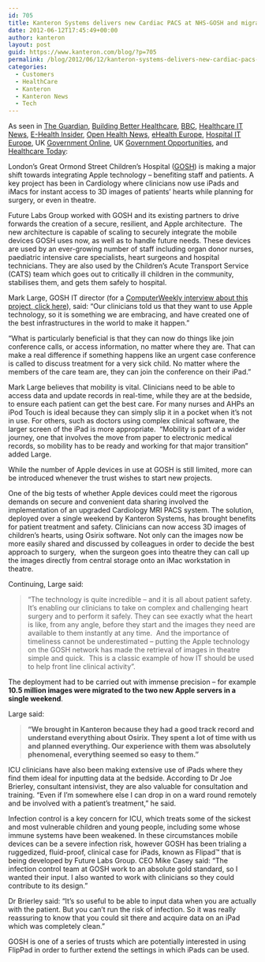 ```yaml
---
id: 705
title: Kanteron Systems delivers new Cardiac PACS at NHS-GOSH and migrates more than 10 million images in a weekend
date: 2012-06-12T17:45:49+00:00
author: kanteron
layout: post
guid: https://www.kanteron.com/blog/?p=705
permalink: /blog/2012/06/12/kanteron-systems-delivers-new-cardiac-pacs-at-nhs-gosh-and-migrates-more-than-10-million-images-in-a-weekend/
categories:
  - Customers
  - HealthCare
  - Kanteron
  - Kanteron News
  - Tech
---
```

As seen in <a title="https://www.guardian.co.uk/government-computing-network/2012/jun/13/ipads-imacs-great-ormond-street-hospital-trust" href="https://www.guardian.co.uk/government-computing-network/2012/jun/13/ipads-imacs-great-ormond-street-hospital-trust" target="_blank">The Guardian</a>, <a title="https://www.buildingbetterhealthcare.co.uk/news/article_page/Apple_technology_boosts_care_at_Great_Ormond_Street/78680" href="https://www.buildingbetterhealthcare.co.uk/news/article_page/Apple_technology_boosts_care_at_Great_Ormond_Street/78680" target="_blank">Building Better Healthcare</a>, <a title="https://www.bbc.co.uk/iplayer/episode/b01jzn25/Great_Ormond_Street_Series_2_Decisions_for_Life/" href="https://www.bbc.co.uk/iplayer/episode/b01jzn25/Great_Ormond_Street_Series_2_Decisions_for_Life/" target="_blank">BBC</a>, <a title="https://www.healthcareitnews.com/press-release/great-ormond-street-children’s-hospital-brings-apple-technology-fold" href="https://www.healthcareitnews.com/press-release/great-ormond-street-children’s-hospital-brings-apple-technology-fold" target="_blank">Healthcare IT News</a>, <a title="https://www.ehi.co.uk/news/acute-care/7817/great-ormond-street-bites-into-apple" href="https://www.ehi.co.uk/news/acute-care/7817/great-ormond-street-bites-into-apple" target="_blank">E-Health Insider</a>, <a title="https://openhealthnews.com/content/kanteron-systems-helps-london-hospital-migrate-over-10-million-images-weekend" href="https://openhealthnews.com/content/kanteron-systems-helps-london-hospital-migrate-over-10-million-images-weekend" target="_blank">Open Health News</a>, <a title="https://www.ehealthnews.eu/industry/3104-great-ormond-street-childrens-hospital-brings-appler-technology-into-the-fold" href="https://www.ehealthnews.eu/industry/3104-great-ormond-street-childrens-hospital-brings-appler-technology-into-the-fold" target="_blank">eHealth Europe</a>, <a title="https://www.hospitaliteurope.com/article/28830/UK_children%27s_hospital_welcomes_Apple_technology" href="https://www.hospitaliteurope.com/article/28830/UK_children%27s_hospital_welcomes_Apple_technology" target="_blank">Hospital IT Europe</a>, UK <a title="https://www.government-online.net/great-ormond-street-hospital-deploys-ipads-and-imacs/" href="https://www.government-online.net/great-ormond-street-hospital-deploys-ipads-and-imacs/" target="_blank">Government Online</a>, UK <a title="https://www.govopps.co.uk/tablet-devices-rolled-out-at-great-ormond-street-hospital/" href="https://www.govopps.co.uk/tablet-devices-rolled-out-at-great-ormond-street-hospital/" target="_blank">Government Opportunities</a>, and <a title="https://www.healthcare-today.co.uk/news/ipads-deployed-at-great-ormond-street/22107/" href="https://www.healthcare-today.co.uk/news/ipads-deployed-at-great-ormond-street/22107/" target="_blank">Healthcare Today</a>:

London’s Great Ormond Street Children’s Hospital (<a title="https://www.gosh.nhs.uk/" href="https://www.gosh.nhs.uk/" target="_blank">GOSH</a>) is making a major shift towards integrating Apple technology – benefiting staff and patients. A key project has been in Cardiology where clinicians now use iPads and iMacs for instant access to 3D images of patients’ hearts while planning for surgery, or even in theatre. 

Future Labs Group worked with GOSH and its existing partners to drive forwards the creation of a secure, resilient, and Apple architecture.  The new architecture is capable of scaling to securely integrate the mobile devices GOSH uses now, as well as to handle future needs. These devices are used by an ever-growing number of staff including organ donor nurses, paediatric intensive care specialists, heart surgeons and hospital technicians. They are also used by the Children’s Acute Transport Service (CATS) team which goes out to critically ill children in the community, stabilises them, and gets them safely to hospital.

Mark Large, GOSH IT director (for a <a title="https://www.computerweekly.com/news/2240159901/CIO-interview-Mark-Large-Great-ormond-Street-Hospital" href="https://www.computerweekly.com/news/2240159901/CIO-interview-Mark-Large-Great-ormond-Street-Hospital" target="_blank">ComputerWeekly interview about this project, click here</a>), said: “Our clinicians told us that they want to use Apple technology, so it is something we are embracing, and have created one of the best infrastructures in the world to make it happen.” 

“What is particularly beneficial is that they can now do things like join conference calls, or access information, no matter where they are. That can make a real difference if something happens like an urgent case conference is called to discuss treatment for a very sick child. No matter where the members of the care team are, they can join the conference on their iPad.”

Mark Large believes that mobility is vital. Clinicians need to be able to access data and update records in real-time, while they are at the bedside, to ensure each patient can get the best care. For many nurses and AHPs an iPod Touch is ideal because they can simply slip it in a pocket when it’s not in use. For others, such as doctors using complex clinical software, the larger screen of the iPad is more appropriate.  “Mobility is part of a wider journey, one that involves the move from paper to electronic medical records, so mobility has to be ready and working for that major transition” added Large.

While the number of Apple devices in use at GOSH is still limited, more can be introduced whenever the trust wishes to start new projects. 

One of the big tests of whether Apple devices could meet the rigorous demands on secure and convenient data sharing involved the implementation of an upgraded Cardiology MRI PACS system. The solution, deployed over a single weekend by Kanteron Systems, has brought benefits for patient treatment and safety. Clinicians can now access 3D images of children’s hearts, using Osirix software. Not only can the images now be more easily shared and discussed by colleagues in order to decide the best approach to surgery,  when the surgeon goes into theatre they can call up the images directly from central storage onto an iMac workstation in theatre.  

Continuing, Large said:

> “The technology is quite incredible – and it is all about patient safety. It’s enabling our clinicians to take on complex and challenging heart surgery and to perform it safely. They can see exactly what the heart is like, from any angle, before they start and the images they need are available to them instantly at any time.  And the importance of timeliness cannot be underestimated – putting the Apple technology on the GOSH network has made the retrieval of images in theatre simple and quick.  This is a classic example of how IT should be used to help front line clinical activity”.

The deployment had to be carried out with immense precision – for example **10.5 million images were migrated to the two new Apple servers in a single weekend**.

Large said:

> **“We brought in Kanteron because they had a good track record and understand everything about Osirix. They spent a lot of time with us and planned everything. Our experience with them was absolutely phenomenal, everything seemed so easy to them.”**

ICU clinicians have also been making extensive use of iPads where they find them ideal for inputting data at the bedside. According to Dr Joe Brierley, consultant intensivist, they are also valuable for consultation and training. “Even if I’m somewhere else I can drop in on a ward round remotely and be involved with a patient’s treatment,” he said.

Infection control is a key concern for ICU, which treats some of the sickest and most vulnerable children and young people, including some whose immune systems have been weakened. In these circumstances mobile devices can be a severe infection risk, however GOSH has been trialing a ruggedized, fluid-proof, clinical case for iPads, known as Flipad™ that is being developed by Future Labs Group. CEO Mike Casey said: “The infection control team at GOSH work to an absolute gold standard, so I wanted their input. I also wanted to work with clinicians so they could contribute to its design.”

Dr Brierley said: “It’s so useful to be able to input data when you are actually with the patient. But you can’t run the risk of infection. So it was really reassuring to know that you could sit there and acquire data on an iPad which was completely clean.”

GOSH is one of a series of trusts which are potentially interested in using FlipPad in order to further extend the settings in which iPads can be used. 

<div>
   
</div>